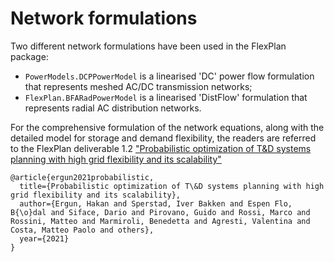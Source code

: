 # Network formulations

Two different network formulations have been used in the FlexPlan package:
- `PowerModels.DCPPowerModel` is a linearised 'DC' power flow formulation that represents meshed AC/DC transmission networks;
- `FlexPlan.BFARadPowerModel` is a linearised 'DistFlow' formulation that represents radial AC distribution networks.

For the comprehensive formulation of the network equations, along with the detailed model for storage and demand flexibility, the readers are referred to the FlexPlan deliverable 1.2 ["Probabilistic optimization of T&D systems planning with high grid flexibility and its scalability"](https://flexplan-project.eu/wp-content/uploads/2021/03/D1.2_20210325_V1.0.pdf)
```
@article{ergun2021probabilistic,
  title={Probabilistic optimization of T\&D systems planning with high grid flexibility and its scalability},
  author={Ergun, Hakan and Sperstad, Iver Bakken and Espen Flo, B{\o}dal and Siface, Dario and Pirovano, Guido and Rossi, Marco and Rossini, Matteo and Marmiroli, Benedetta and Agresti, Valentina and Costa, Matteo Paolo and others},
  year={2021}
}
```